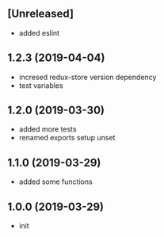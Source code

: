 ## [Unreleased]

* added eslint

## 1.2.3 (2019-04-04)
* incresed redux-store version dependency
* test variables

## 1.2.0 (2019-03-30)

* added more tests
* renamed exports setup unset

## 1.1.0 (2019-03-29)

* added some functions

## 1.0.0 (2019-03-29)

* init
